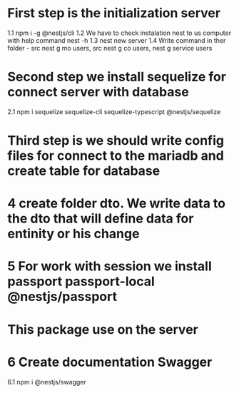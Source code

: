 # First step is the initialization server

1.1 npm i -g @nestjs/cli
1.2 We have to check instalation nest to us computer with help command nest -h
1.3 nest new server
1.4 Write command in ther folder - src nest g mo users, src nest g co users, nest g service users

# Second step we install sequelize for connect server with database

2.1 npm i sequelize sequelize-cli sequelize-typescript @nestjs/sequelize

# Third step is we should write config files for connect to the mariadb and create table for database
# 4 create folder dto. We write data to the dto that will define data for entinity or his change
# 5 For work with session we install passport passport-local @nestjs/passport
# This package use on the server

# 6 Create documentation Swagger

6.1 npm i @nestjs/swagger